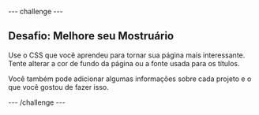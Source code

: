\--- challenge \---

## Desafio: Melhore seu Mostruário

Use o CSS que você aprendeu para tornar sua página mais interessante. Tente alterar a cor de fundo da página ou a fonte usada para os títulos.

Você também pode adicionar algumas informações sobre cada projeto e o que você gostou de fazer isso.

\--- /challenge \---